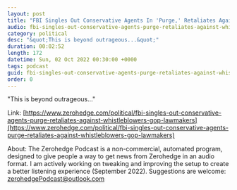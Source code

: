 ```yaml
---
layout: post
title: "FBI Singles Out Conservative Agents In 'Purge,' Retaliates Against Whistleblowers: GOP Lawmakers"
audio: fbi-singles-out-conservative-agents-purge-retaliates-against-whistleblowers-gop-lawmakers-0
category: political
desc: "&quot;This is beyond outrageous...&quot;"
duration: 00:02:52
length: 172
datetime: Sun, 02 Oct 2022 00:30:00 +0000
tags: podcast
guid: fbi-singles-out-conservative-agents-purge-retaliates-against-whistleblowers-gop-lawmakers-0
order: 0
---
```

&quot;This is beyond outrageous...&quot;

Link: [https://www.zerohedge.com/political/fbi-singles-out-conservative-agents-purge-retaliates-against-whistleblowers-gop-lawmakers](https://www.zerohedge.com/political/fbi-singles-out-conservative-agents-purge-retaliates-against-whistleblowers-gop-lawmakers)

About: The Zerohedge Podcast is a non-commercial, automated program, designed to give people a way to get news from Zerohedge in an audio format.  I am actively working on tweaking and improving the setup to create a better listening experience (September 2022).  Suggestions are welcome: [zerohedgePodcast@outlook.com](mailto:zerohedgePodcast@outlook.com)